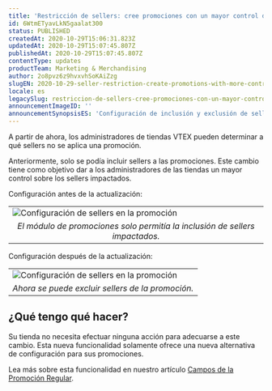 ```yaml
---
title: 'Restricción de sellers: cree promociones con un mayor control de los sellers impactados'
id: 6WtmETyavLkN5gaalat300
status: PUBLISHED
createdAt: 2020-10-29T15:06:31.823Z
updatedAt: 2020-10-29T15:07:45.807Z
publishedAt: 2020-10-29T15:07:45.807Z
contentType: updates
productTeam: Marketing & Merchandising
author: 2o8pvz6z9hvxvhSoKAiZzg
slugEN: 2020-10-29-seller-restriction-create-promotions-with-more-control-over-affected-sellers
locale: es
legacySlug: restriccion-de-sellers-cree-promociones-con-un-mayor-control-de-los-sellers-impactados
announcementImageID: ''
announcementSynopsisES: 'Configuración de inclusión y exclusión de sellers en promociones'
---
```


A partir de ahora, los administradores de tiendas VTEX pueden determinar a qué sellers no se aplica una promoción.

Anteriormente, solo se podía incluir sellers a las promociones. Este cambio tiene como objetivo dar a los administradores de las tiendas un mayor control sobre los sellers impactados.

Configuración antes de la actualización:

<table width="100%">
  <tr>
    <td>
      <img
           src="https://images.ctfassets.net/alneenqid6w5/3X2DYFqS9osYocOAfE2fHO/1bbfd3da21bf313a3ac44e5a22319a70/seller-promo-ES.png" style= "display: block; margin-left: auto; margin-right: auto;" alt = "Configuración de sellers en la promoción">
    </td>
  </tr>
  <tr>
    <td style="text-align: center;">
      <em>
        El módulo de promociones solo permitía la inclusión de sellers impactados.
      </em>
    </td>
  </tr>
</table>

Configuración después de la actualización:

<table width="100%">
  <tr>
    <td>
      <img
           src="https:////images.ctfassets.net/alneenqid6w5/4vwUzssj4VtevZv3oLSgVL/48ab618d37104731244e7a5bc3c5766c/seller-promo-ES2.png" style= "display: block; margin-left: auto; margin-right: auto;" alt = "Configuración de sellers en la promoción">
    </td>
  </tr>
  <tr>
    <td style="text-align: center;">
      <em>
       Ahora se puede excluir sellers de la promoción.
      </em>
    </td>
  </tr>
</table>

## ¿Qué tengo qué hacer?

Su tienda no necesita efectuar ninguna acción para adecuarse a este cambio. Esta nueva funcionalidad solamente ofrece una nueva alternativa de configuración para sus promociones.

Lea más sobre esta funcionalidad en nuestro artículo [Campos de la Promoción Regular](https://help.vtex.com/es/tutorial/promocao-regular--tutorials_327). 

